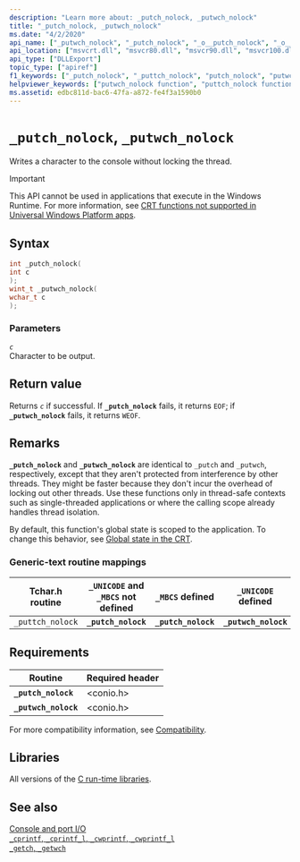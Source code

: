 ```yaml
---
description: "Learn more about: _putch_nolock, _putwch_nolock"
title: "_putch_nolock, _putwch_nolock"
ms.date: "4/2/2020"
api_name: ["_putwch_nolock", "_putch_nolock", "_o__putch_nolock", "_o__putwch_nolock"]
api_location: ["msvcrt.dll", "msvcr80.dll", "msvcr90.dll", "msvcr100.dll", "msvcr100_clr0400.dll", "msvcr110.dll", "msvcr110_clr0400.dll", "msvcr120.dll", "msvcr120_clr0400.dll", "ucrtbase.dll", "api-ms-win-crt-conio-l1-1-0.dll", "api-ms-win-crt-private-l1-1-0.dll"]
api_type: ["DLLExport"]
topic_type: ["apiref"]
f1_keywords: ["_putch_nolock", "_puttch_nolock", "putch_nolock", "putwch_nolock", "_putwch_nolock"]
helpviewer_keywords: ["putwch_nolock function", "puttch_nolock function", "characters, writing", "putch_nolock function", "_putch_nolock function", "_puttch_nolock function", "console, writing characters to", "_putwch_nolock function"]
ms.assetid: edbc811d-bac6-47fa-a872-fe4f3a1590b0
---
```

# `_putch_nolock`, `_putwch_nolock`

Writes a character to the console without locking the thread.

> [!IMPORTANT]
> This API cannot be used in applications that execute in the Windows Runtime. For more information, see [CRT functions not supported in Universal Windows Platform apps](../../cppcx/crt-functions-not-supported-in-universal-windows-platform-apps.md).

## Syntax

```C
int _putch_nolock(
int c
);
wint_t _putwch_nolock(
wchar_t c
);
```

### Parameters

*`c`*\
Character to be output.

## Return value

Returns *`c`* if successful. If **`_putch_nolock`** fails, it returns `EOF`; if **`_putwch_nolock`** fails, it returns `WEOF`.

## Remarks

**`_putch_nolock`** and **`_putwch_nolock`** are identical to `_putch` and `_putwch`, respectively, except that they aren't protected from interference by other threads. They might be faster because they don't incur the overhead of locking out other threads. Use these functions only in thread-safe contexts such as single-threaded applications or where the calling scope already handles thread isolation.

By default, this function's global state is scoped to the application. To change this behavior, see [Global state in the CRT](../global-state.md).

### Generic-text routine mappings

| Tchar.h routine | `_UNICODE` and `_MBCS` not defined | `_MBCS` defined | `_UNICODE` defined |
|---|---|---|---|
| `_puttch_nolock` | **`_putch_nolock`** | **`_putch_nolock`** | **`_putwch_nolock`** |

## Requirements

| Routine | Required header |
|---|---|
| **`_putch_nolock`** | \<conio.h> |
| **`_putwch_nolock`** | \<conio.h> |

For more compatibility information, see [Compatibility](../compatibility.md).

## Libraries

All versions of the [C run-time libraries](../crt-library-features.md).

## See also

[Console and port I/O](../console-and-port-i-o.md)\
[`_cprintf`, `_cprintf_l`, `_cwprintf`, `_cwprintf_l`](cprintf-cprintf-l-cwprintf-cwprintf-l.md)\
[`_getch`, `_getwch`](getch-getwch.md)
